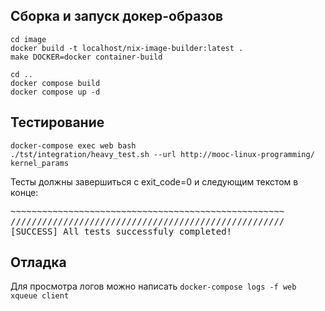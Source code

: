 ## Сборка и запуск докер-образов
```
cd image
docker build -t localhost/nix-image-builder:latest . 
make DOCKER=docker container-build
```

```
cd ..
docker compose build
docker compose up -d
```

## Тестирование

```
docker-compose exec web bash
./tst/integration/heavy_test.sh --url http://mooc-linux-programming/ kernel_params
```

Тесты должны завершиться с exit_code=0 и следующим текстом в конце: 

<pre>
~~~~~~~~~~~~~~~~~~~~~~~~~~~~~~~~~~~~~~~~~~~~~~~~~~~~
////////////////////////////////////////////////////
[SUCCESS] All tests successfuly completed!
</pre>


## Отладка
Для просмотра логов можно написать
`docker-compose logs -f web xqueue client`
